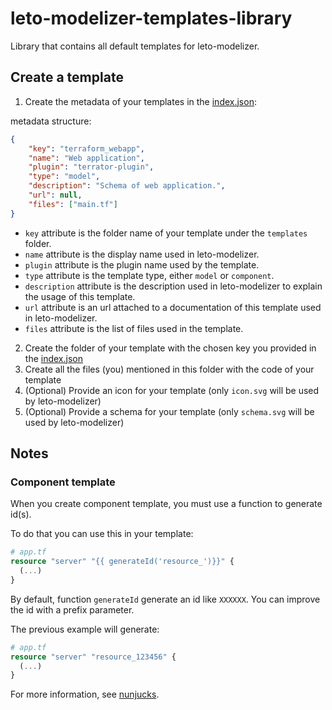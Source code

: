 # leto-modelizer-templates-library

Library that contains all default templates for leto-modelizer.

## Create a template

1. Create the metadata of your templates in the [index.json](index.json):

metadata structure:
```json
{
    "key": "terraform_webapp",
    "name": "Web application",
    "plugin": "terrator-plugin",
    "type": "model",
    "description": "Schema of web application.",
    "url": null,
    "files": ["main.tf"]
}
```

- `key` attribute is the folder name of your template under the `templates` folder.
- `name` attribute is the display name used in leto-modelizer.
- `plugin` attribute is the plugin name used by the template.
- `type` attribute is the template type, either `model` or `component`.
- `description` attribute is the description used in leto-modelizer to explain the usage of this template.
- `url` attribute is an url attached to a documentation of this template used in leto-modelizer.
- `files` attribute is the list of files used in the template.

2. Create the folder of your template with the chosen key you provided in the [index.json](index.json)
3. Create all the files (you) mentioned in this folder with the code of your template
4. (Optional) Provide an icon for your template (only `icon.svg` will be used by leto-modelizer)
5. (Optional) Provide a schema for your template (only `schema.svg` will be used by leto-modelizer)

## Notes

### Component template

When you create component template, you must use a function to generate id(s).

To do that you can use this in your template:
```tf
# app.tf
resource "server" "{{ generateId('resource_')}}" {
  (...)
}
```

By default, function `generateId` generate an id like `XXXXXX`. You can improve the id with a prefix parameter.

The previous example will generate:
```tf
# app.tf
resource "server" "resource_123456" {
  (...)
}
```

For more information, see [nunjucks](https://mozilla.github.io/nunjucks/).
